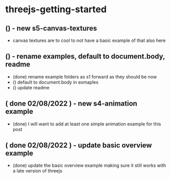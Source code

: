 # threejs-getting-started

## () - new s5-canvas-textures
* canvas textures are to cool to not have a basic example of that also here

## () - rename examples, default to document.body, readme
* (done) rename example folders as s1 forward as they should be now
* () default to document.body in exmaples
* () update readme

## ( done 02/08/2022 ) - new s4-animation example
* (done) I will want to add at least one simple animation example for this post

## ( done 02/08/2022 ) - update basic overview example
* (done) update the basic overview example making sure it still works with a late version of threejs